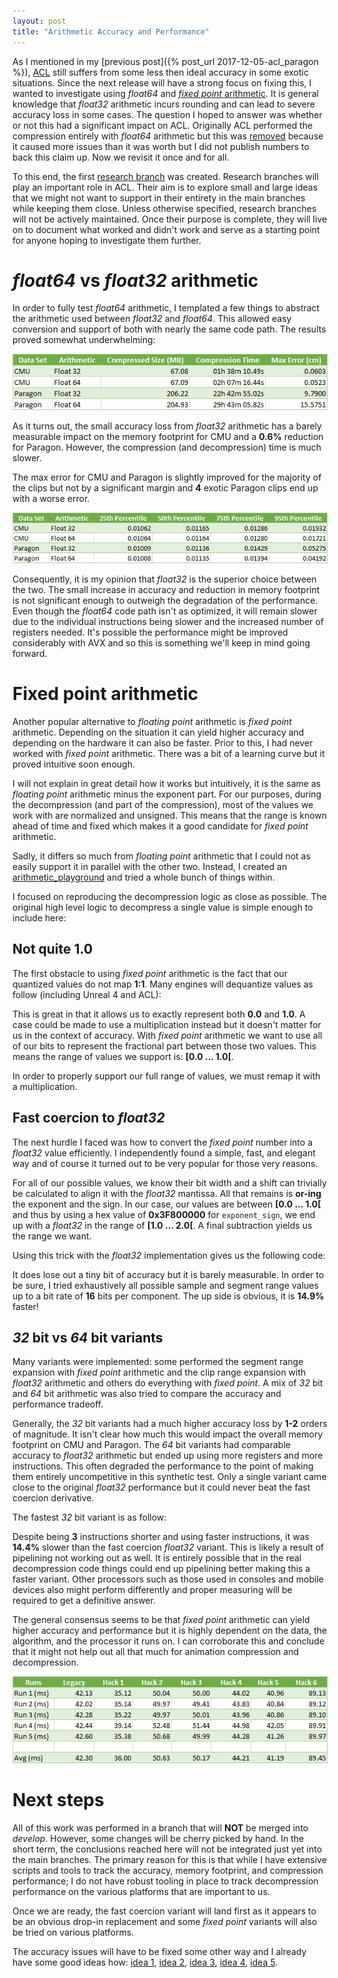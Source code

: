 ```yaml
---
layout: post
title: "Arithmetic Accuracy and Performance"
---
```

As I mentioned in my [previous post]({% post_url 2017-12-05-acl_paragon %}), [ACL](https://github.com/nfrechette/acl) still suffers from some less then ideal accuracy in some exotic situations. Since the next release will have a strong focus on fixing this, I wanted to investigate using *float64* and [*fixed point* arithmetic](https://en.wikipedia.org/wiki/Fixed-point_arithmetic). It is general knowledge that *float32* arithmetic incurs rounding and can lead to severe accuracy loss in some cases. The question I hoped to answer was whether or not this had a significant impact on ACL. Originally ACL performed the compression entirely with *float64* arithmetic but this was [removed](https://github.com/nfrechette/acl/releases/tag/v0.3.0) because it caused more issues than it was worth but I did not publish numbers to back this claim up. Now we revisit it once and for all.

To this end, the first [research branch](https://github.com/nfrechette/acl/tree/research/float-vs-double-vs-fixed-point) was created. Research branches will play an important role in ACL. Their aim is to explore small and large ideas that we might not want to support in their entirety in the main branches while keeping them close. Unless otherwise specified, research branches will not be actively maintained. Once their purpose is complete, they will live on to document what worked and didn't work and serve as a starting point for anyone hoping to investigate them further.

# *float64* vs *float32* arithmetic

In order to fully test *float64* arithmetic, I templated a few things to abstract the arithmetic used between *float32* and *float64*. This allowed easy conversion and support of both with nearly the same code path. The results proved somewhat underwhelming:

![Float32 VS Float64 Stat Summary](/public/acl/arithmetic_float32_float64_summary.png)

As it turns out, the small accuracy loss from *float32* arithmetic has a barely measurable impact on the memory footprint for CMU and a **0.6%** reduction for Paragon. However, the compression (and decompression) time is much slower.

The max error for CMU and Paragon is slightly improved for the majority of the clips but not by a significant margin and **4** exotic Paragon clips end up with a worse error.

![Float32 VS Float64 Max Error Distribution](/public/acl/arithmetic_max_error_distribution.png)

Consequently, it is my opinion that *float32* is the superior choice between the two. The small increase in accuracy and reduction in memory footprint is not significant enough to outweigh the degradation of the performance. Even though the *float64* code path isn't as optimized, it will remain slower due to the individual instructions being slower and the increased number of registers needed. It's possible the performance might be improved considerably with AVX and so this is something we'll keep in mind going forward.

# Fixed point arithmetic

Another popular alternative to *floating point* arithmetic is *fixed point* arithmetic. Depending on the situation it can yield higher accuracy and depending on the hardware it can also be faster. Prior to this, I had never worked with *fixed point* arithmetic. There was a bit of a learning curve but it proved intuitive soon enough.

I will not explain in great detail how it works but intuitively, it is the same as *floating point* arithmetic minus the exponent part. For our purposes, during the decompression (and part of the compression), most of the values we work with are normalized and unsigned. This means that the range is known ahead of time and fixed which makes it a good candidate for *fixed point* arithmetic.

Sadly, it differs so much from *floating point* arithmetic that I could not as easily support it in parallel with the other two. Instead, I created an [arithmetic_playground](https://github.com/nfrechette/acl/tree/research/float-vs-double-vs-fixed-point/tools/arithmetic_playground) and tried a whole bunch of things within.

I focused on reproducing the decompression logic as close as possible. The original high level logic to decompress a single value is simple enough to include here:

<script src="https://gist.github.com/nfrechette/2fe5be8ea2de50353e327164a3d3c15c.js"></script>

## Not quite 1.0

The first obstacle to using *fixed point* arithmetic is the fact that our quantized values do not map **1:1**. Many engines will dequantize values as follow (including Unreal 4 and ACL):

<script src="https://gist.github.com/nfrechette/28a61b389e3483c224da53333662ccd0.js"></script>

This is great in that it allows us to exactly represent both **0.0** and **1.0**. A case could be made to use a multiplication instead but it doesn't matter for us in the context of accuracy. With *fixed point* arithmetic we want to use all of our bits to represent the fractional part between those two values. This means the range of values we support is: **[0.0 ... 1.0[**.

<script src="https://gist.github.com/nfrechette/d25f334afa7da3a6650ab19d3e8dec17.js"></script>

In order to properly support our full range of values, we must remap it with a multiplication.

<script src="https://gist.github.com/nfrechette/8c47551ebb5a2047d0d8584879a502d8.js"></script>

## Fast coercion to *float32*

The next hurdle I faced was how to convert the *fixed point* number into a *float32* value efficiently. I independently found a simple, fast, and elegant way and of course it turned out to be very popular for those very reasons.

<script src="https://gist.github.com/nfrechette/eadfee26cc88ca4676c1cc8e96f53415.js"></script>

For all of our possible values, we know their bit width and a shift can trivially be calculated to align it with the *float32* mantissa. All that remains is **or-ing** the exponent and the sign. In our case, our values are between **[0.0 ... 1.0[** and thus by using a hex value of **0x3F800000** for `exponent_sign`, we end up with a *float32* in the range of **[1.0 ... 2.0[**. A final subtraction yields us the range we want.

Using this trick with the *float32* implementation gives us the following code:

<script src="https://gist.github.com/nfrechette/d230108509c27bb648a89a4bc333c8db.js"></script>

It does lose out a tiny bit of accuracy but it is barely measurable. In order to be sure, I tried exhaustively all possible sample and segment range values up to a bit rate of **16** bits per component. The up side is obvious, it is **14.9%** faster!

## *32* bit vs *64* bit variants

Many variants were implemented: some performed the segment range expansion with *fixed point* arithmetic and the clip range expansion with *float32* arithmetic and others do everything with *fixed point*. A mix of *32* bit and *64* bit arithmetic was also tried to compare the accuracy and performance tradeoff.

Generally, the *32* bit variants had a much higher accuracy loss by **1-2** orders of magnitude. It isn't clear how much this would impact the overall memory footprint on CMU and Paragon. The *64* bit variants had comparable accuracy to *float32* arithmetic but ended up using more registers and more instructions. This often degraded the performance to the point of making them entirely uncompetitive in this synthetic test. Only a single variant came close to the original *float32* performance but it could never beat the fast coercion derivative.

The fastest *32* bit variant is as follow:

<script src="https://gist.github.com/nfrechette/6f17bba9035968ba47451c24b7519dc4.js"></script>

Despite being **3** instructions shorter and using faster instructions, it was **14.4%** slower than the fast coercion *float32* variant. This is likely a result of pipelining not working out as well. It is entirely possible that in the real decompression code things could end up pipelining better making this a faster variant. Other processors such as those used in consoles and mobile devices also might perform differently and proper measuring will be required to get a definitive answer.

The general consensus seems to be that *fixed point* arithmetic can yield higher accuracy and performance but it is highly dependent on the data, the algorithm, and the processor it runs on. I can corroborate this and conclude that it might not help out all that much for animation compression and decompression.

![Fixed Point Performance](/public/acl/arithmetic_fixed_point_perf.png)

# Next steps

All of this work was performed in a branch that will **NOT** be merged into *develop*. However, some changes will be cherry picked by hand. In the short term, the conclusions reached here will not be integrated just yet into the main branches. The primary reason for this is that while I have extensive scripts and tools to track the accuracy, memory footprint, and compression performance; I do not have robust tooling in place to track decompression performance on the various platforms that are important to us.

Once we are ready, the fast coercion variant will land first as it appears to be an obvious drop-in replacement and some *fixed point* variants will also be tried on various platforms.

The accuracy issues will have to be fixed some other way and I already have some good ideas how: [idea 1](https://github.com/nfrechette/acl/issues/19), [idea 2](https://github.com/nfrechette/acl/issues/20), [idea 3](https://github.com/nfrechette/acl/issues/47), [idea 4](https://github.com/nfrechette/acl/issues/50), [idea 5](https://github.com/nfrechette/acl/issues/51).

